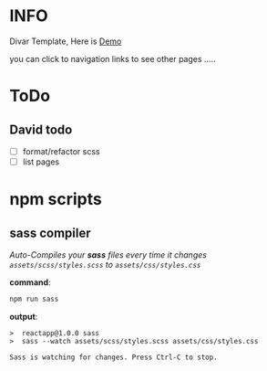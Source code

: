 # INFO

Divar Template,
Here is [Demo](https://davidsh00.github.io/divar-template/)

you can click to navigation links to see other pages .....

# ToDo
## David todo
- [ ] format/refactor scss
- [ ] list pages

# npm scripts

## sass compiler

_Auto-Compiles your **sass** files every time it changes_ _`assets/scss/styles.scss` to `assets/css/styles.css`_

**command**:

```bash
npm run sass
```

**output**:

```console
>  reactapp@1.0.0 sass
>  sass --watch assets/scss/styles.scss assets/css/styles.css

Sass is watching for changes. Press Ctrl-C to stop.
```
